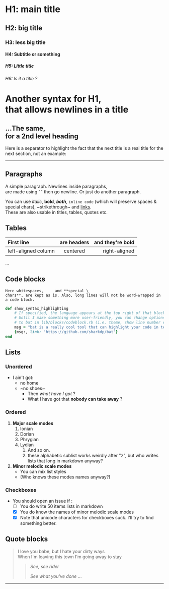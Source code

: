# H1: main title

## H2: big title

### H3: less big title

#### H4: Subtitle or something

##### H5: Little       title

###### H6: Is it a *title* ?

Another syntax for H1,\
that allows newlines in a title
=====================

...The same,\
for a 2nd level heading
---

Here is a separator to highlight the fact that the next title is a real title for the next section, not an example:

---

## Paragraphs

A simple paragraph. Newlines inside paragraphs,\
are made using "\" then go newline. Or just do another paragraph.

You can use *italic*, **bold**, ***both***, `inline code` (which will preserve spaces & special chars), ~strikethrough~ and [links](https://www.perdu.com).\
These are also usable in titles, tables, quotes etc.

## Tables

First line | are headers | and they're bold
:--------|:---------:|---------------:
left-aligned column | centered | right-aligned
...

## Code blocks

```
Here whitespaces,     and **special \
chars**, are kept as is. Also, long lines will not be word-wrapped in a code block.
```

```ruby
def show_syntax_highlighting
    # If specified, the language appears at the top right of that block.
    # Until I make something more user-friendly, you can change options passed
    # to bat in lib/blocks/codeblock.rb (i.e. theme, show line number etc.)
    msg = "bat is a really cool tool that can highlight your code in terminal"
    {msg:, link: "https://github.com/sharkdp/bat"}
end
```

## Lists

### Unordered

- I ain't got:
  * no home
  * ~no shoes~
    - Then *what have I got* ?
    - What I have got that **nobody can take away** ?

### Ordered

1. **Major scale modes**
   1. Ionian
   2. Dorian
   2. Phrygian
   2. Lydian
      1) And so on.
      2) these alphabetic sublist works weirdly after "z", but who writes lists that long in markdown anyway?
2. **Minor melodic scale modes**
   - You can mix list styles
   - (Who knows these modes names anyway?)

### Checkboxes

- You should open an issue if :
  - [ ] You do write 50 items lists in markdown
  - [x] You do know the names of minor melodic scale modes
  - [X] Note that unicode characters for checkboxes suck. I'll try to find something better.

## Quote blocks

> I love you babe, but I hate your dirty ways\
When I'm leaving this town I'm going away to stay
> > *See, see      rider*
> >
> > *See what you've done*
> > ...

---
